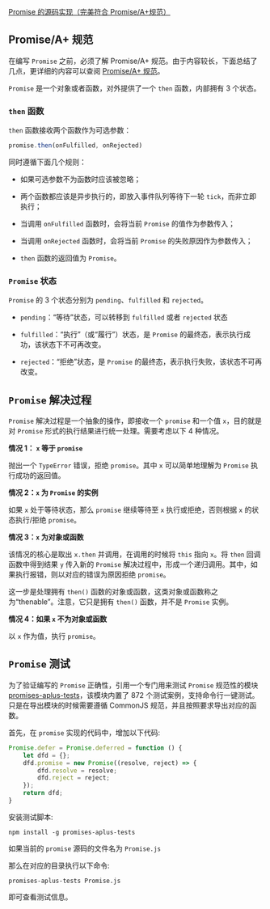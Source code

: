 [Promise 的源码实现（完美符合 Promise/A+规范）](https://juejin.cn/post/6844903796129136654)

## Promise/A+ 规范

在编写 `Promise` 之前，必须了解 Promise/A+ 规范。由于内容较长，下面总结了几点，更详细的内容可以查阅 [Promise/A+ 规范](https://promisesaplus.com/)。

`Promise` 是一个对象或者函数，对外提供了一个 `then` 函数，内部拥有 3 个状态。

### `then` 函数

`then` 函数接收两个函数作为可选参数：

```javaScript
promise.then(onFulfilled, onRejected)
```

同时遵循下面几个规则：

- 如果可选参数不为函数时应该被忽略；

- 两个函数都应该是异步执行的，即放入事件队列等待下一轮 `tick`，而非立即执行；

- 当调用 `onFulfilled` 函数时，会将当前 `Promise` 的值作为参数传入；

- 当调用 `onRejected` 函数时，会将当前 `Promise` 的失败原因作为参数传入；

- `then` 函数的返回值为 `Promise`。

### `Promise` 状态

`Promise` 的 3 个状态分别为 `pending`、`fulfilled` 和 `rejected`。

- `pending`：“等待”状态，可以转移到 `fulfilled` 或者 `rejected` 状态

- `fulfilled`：“执行”（或“履行”）状态，是 `Promise` 的最终态，表示执行成功，该状态下不可再改变。

- `rejected`：“拒绝”状态，是 `Promise` 的最终态，表示执行失败，该状态不可再改变。

## `Promise` 解决过程

`Promise` 解决过程是一个抽象的操作，即接收一个 `promise` 和一个值 `x`，目的就是对 `Promise` 形式的执行结果进行统一处理。需要考虑以下 4 种情况。

**情况 1： `x` 等于 `promise`**

抛出一个 `TypeError` 错误，拒绝 `promise`。其中 `x` 可以简单地理解为 `Promise` 执行成功的返回值。

**情况 2：`x` 为 `Promise` 的实例**

如果 `x` 处于等待状态，那么 `promise` 继续等待至 `x` 执行或拒绝，否则根据 `x` 的状态执行/拒绝 `promise`。

**情况 3：`x` 为对象或函数**

该情况的核心是取出 `x.then` 并调用，在调用的时候将 `this` 指向 `x`。将 `then` 回调函数中得到结果 `y` 传入新的 `Promise` 解决过程中，形成一个递归调用。其中，如果执行报错，则以对应的错误为原因拒绝 `promise`。

这一步是处理拥有 `then()` 函数的对象或函数，这类对象或函数称之为“thenable”。注意，它只是拥有 `then()` 函数，并不是 `Promise` 实例。

**情况 4：如果 `x` 不为对象或函数**

以 `x` 作为值，执行 `promise`。

## `Promise` 测试

为了验证编写的 `Promise` 正确性，引用一个专门用来测试 `Promise` 规范性的模块 [promises-aplus-tests](https://github.com/promises-aplus/promises-tests)，该模块内置了 872 个测试案例，支持命令行一键测试。只是在导出模块的时候需要遵循 CommonJS 规范，并且按照要求导出对应的函数。

首先，在 `promise` 实现的代码中，增加以下代码:

```javaScript
Promise.defer = Promise.deferred = function () {
    let dfd = {};
    dfd.promise = new Promise((resolve, reject) => {
        dfd.resolve = resolve;
        dfd.reject = reject;
    });
    return dfd;
}
```

安装测试脚本:

```shell
npm install -g promises-aplus-tests
```

如果当前的 `promise` 源码的文件名为 `Promise.js`

那么在对应的目录执行以下命令:

```shell
promises-aplus-tests Promise.js
```

即可查看测试信息。

